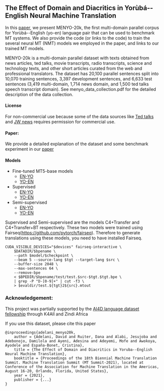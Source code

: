 ## The Effect of Domain and Diacritics in Yorùbá--English Neural Machine Translation

In this [paper](https://arxiv.org/abs/2103.08647), we present MENYO-20k,  the first multi-domain parallel corpus for Yorùbá--English (yo-en) language pair that can be used to benchmark MT systems. We also provide the code (or links to the code) to train the several neural MT (NMT) models we employed in the paper, and links to our trained MT models. 

MENYO-20k is a multi-domain parallel dataset with texts obtained from news articles, ted talks, movie transcripts, radio transcripts, science and technology texts, and other short articles curated from the web and professional translators.  The dataset has 20,100 parallel sentences split into 10,070 training sentences, 3,397 development sentences, and 6,633 test sentences (3,419 multi-domain, 1,714 news domain, and 1,500 ted talks speech transcript domain). See menyo_data_collection.pdf for the detailed description of the data collection. 

#### License
For non-commercial use because some of the data sources like [Ted talks](https://www.ted.com/about/our-organization/our-policies-terms/ted-talks-usage-policy) and [JW news](https://www.jw.org/en/terms-of-use/#link0) requires permission for commercial use. 

#### Paper:
We provide a detailed explanation of the dataset and some benchmark experiment in our [paper](https://arxiv.org/abs/2103.08647)

#### Models
* Fine-tuned MT5-base models
	* [EN-YO](https://huggingface.co/Davlan/mt5_base_eng_yor_mt)
	* [YO-EN](https://huggingface.co/Davlan/mt5_base_yor_eng_mt)
* Supervised
	* [EN-YO](https://drive.google.com/drive/folders/11AFrnCJ4JUbCwAHibBVG8pQQwM0SfXAH)
	* [YO-EN](https://drive.google.com/drive/folders/1oWUdYN38OcMfffQmaIJ4Sgi28R3KnFG4)
* Semi-supervised
	* [EN-YO](https://drive.google.com/drive/folders/1dXbBtilyd77SEH_bMbkVtO3Y5yE6W6c7)
	* [YO-EN](https://drive.google.com/drive/folders/1Pr24Ectz2iU1LtopTI6xIPG1h1PxXd9a)

Supervised and Semi-supervised are the models C4+Transfer and C4+Transfer+BT respectively. These two models were trained using Fairseq(https://github.com/pytorch/fairseq). Therefore to generate translations using these models, you need to have installed Fairseq. 

```
CUDA_VISIBLE_DEVICES="$devices" fairseq-interactive \
	$DATADIR/$bpename \
	--path $model/$checkpoint \
	--beam 5 --source-lang $tgt --target-lang $src \
	--buffer-size 2048 \
	--max-sentences 64 \
	--remove-bpe
	< $BPEDIR/$bpename/test/test.$src-$tgt.$tgt.bpe \
	| grep -P "D-[0-9]+" | cut -f3 \
	> $evaldir/test.${tgt}2${src}.mtout
```

### Acknowledgement:

This project was partially supported by the [AI4D language dataset fellowship](https://www.k4all.org/project/language-dataset-fellowship/) through K4All and Zindi Africa

If you use this dataset, please cite this paper
```
@inproceedings{adelani_menyo20k,
    author = {Adelani, David and Ruiter, Dana and Alabi, Jesujoba and Adebonojo, Damilola and Ayeni, Adesina and Adeyemi, Mofe and Awokoya, Ayodele and España-Bonet, Cristina},
    title = {The Effect of Domain and Diacritics in Yoruba--English Neural Machine Translation},
    booktitle = {Proceedings of the 18th Biennial Machine Translation Summit. Machine Translation Summit (MT Summit-2021), located at Conference of the Association for Machine Translation in the Americas, August 16-20, Orlando, Florida, United States},
    year = {2021},
    publisher = {...}
}
```

